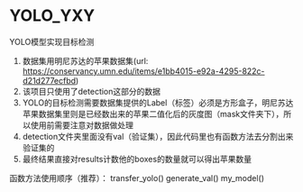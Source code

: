 # YOLO_YXY
YOLO模型实现目标检测

1. 数据集用明尼苏达的苹果数据集(url: https://conservancy.umn.edu/items/e1bb4015-e92a-4295-822c-d21d277ecfbd)
2. 该项目只使用了detection这部分的数据
3. YOLO的目标检测需要数据集提供的Label（标签）必须是方形盒子，明尼苏达苹果数据集里则是已经数出来的苹果二值化后的灰度图（mask文件夹下），所以使用前需要注意对数据做处理
4. detection文件夹里面没有val（验证集），因此代码里也有函数方法去分割出来验证集的
5. 最终结果直接对results计数他的boxes的数量就可以得出苹果数量

函数方法使用顺序（推荐）：
transfer_yolo()
generate_val()
my_model()
